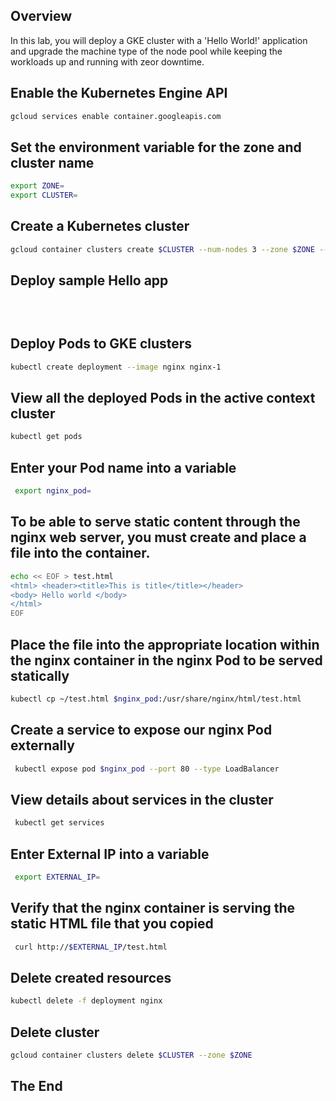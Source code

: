 <!-- Overview -->
## Overview
In this lab, you will deploy a GKE cluster with a 'Hello World!' application and upgrade the machine type of the node pool while keeping the workloads up and running with zeor downtime. 

<!-- Task1 -->
## Enable the Kubernetes Engine API
```sh
gcloud services enable container.googleapis.com
  ```

<!-- Task2 -->
## Set the environment variable for the zone and cluster name
  ```sh
export ZONE=
export CLUSTER=
  ```

<!-- Task3 -->
## Create a Kubernetes cluster
  ```sh
  gcloud container clusters create $CLUSTER --num-nodes 3 --zone $ZONE --machine-type=e2-micro --enable-ip-alias
  ```  

<!-- Task4 -->
## Deploy sample Hello app
  ```sh
 
  ```

<!-- Task4 -->
## 
  ```sh

  ``` 

<!-- Task5 -->
## Deploy Pods to GKE clusters
  ```sh
kubectl create deployment --image nginx nginx-1
  ```

<!-- Task6 -->
## View all the deployed Pods in the active context cluster
  ```sh
kubectl get pods
  ```

<!-- Task7 -->
## Enter your Pod name into a variable
 ```sh
  export nginx_pod=
 ```

<!-- Task8 -->
## To be able to serve static content through the nginx web server, you must create and place a file into the container. 
  ```sh
  echo << EOF > test.html
<html> <header><title>This is title</title></header>
<body> Hello world </body>
</html>
EOF
  ``` 

<!-- Task9 -->
## Place the file into the appropriate location within the nginx container in the nginx Pod to be served statically
  ```sh
kubectl cp ~/test.html $nginx_pod:/usr/share/nginx/html/test.html
  ```

<!-- Task10 -->
## Create a service to expose our nginx Pod externally
 ```sh
  kubectl expose pod $nginx_pod --port 80 --type LoadBalancer
 ```   

<!-- Task11 -->
## View details about services in the cluster
  ```sh
   kubectl get services
  ```

<!-- Task12 -->
## Enter External IP into a variable
 ```sh
  export EXTERNAL_IP=
 ```

<!-- Task13 -->
## Verify that the nginx container is serving the static HTML file that you copied
  ```sh
   curl http://$EXTERNAL_IP/test.html
  ```

<!-- Task14 -->
## Delete created resources 
  ```sh
kubectl delete -f deployment nginx
  ```
## Delete cluster
```sh
gcloud container clusters delete $CLUSTER --zone $ZONE
```


## The End
